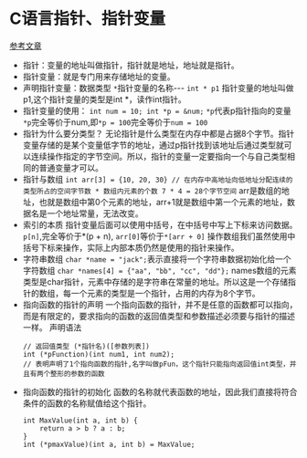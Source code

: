# C语言指针、指针变量
[参考文章](https://www.jianshu.com/p/63f3bfb58687)
* 指针：变量的地址叫做指针，指针就是地址，地址就是指针。
* 指针变量：就是专门用来存储地址的变量。
* 声明指针变量：数据类型 ``` * ```指针变量的名称--- ```int * p1``` 指针变量的地址叫做p1,这个指针变量的类型是int *，读作int指针。
* 指针变量的使用：
        ```
        int num = 10;
        int *p = &num;
        ```
        ``` *p ```代表p指针指向的变量``` *p ```完全等价于num,即```*p = 100```完全等价于```num = 100``` 
* 指针为什么要分类型？
    无论指针是什么类型在内存中都是占据8个字节。指针变量存储的是某个变量低字节的地址，通过p指针找到该地址后通过类型就可以连续操作指定的字节空间。所以，指针的变量一定要指向一个与自己类型相同的普通变量才可以。
* 指针与数组
    ``` int arr[3] = {10, 20, 30} // 在内存中高地址向低地址分配连续的类型所占的空间字节数 * 数组内元素的个数 7 * 4 = 28个字节空间 ``` 
    arr是数组的地址，也就是数组中第0个元素的地址，arr+1就是数组中第一个元素的地址，数据名是一个地址常量，无法改变。
* 索引的本质
    指针变量后面可以使用中括号，在中括号中写上下标来访问数据。
    ```p[n]```,完全等价于*(p + n), ```arr[0]```等价于``` *[arr + 0] ```
    操作数组我们虽然使用中括号下标来操作，实际上内部本质仍然是使用的指针来操作。
* 字符串数组
    ``` char *name = "jack"; ```表示直接将一个字符串数据初始化给一个字符数组
    ``` char *names[4] = {"aa", "bb", "cc", "dd"}; ``` names数组的元素类型是char指针，元素中存储的是字符串在常量的地址。所以这是一个存储指针的数组，每一个元素的类型是一个指针，占用的内存为8个字节。
* 指向函数的指针的声明
    一个指向函数的指针，并不是任意的函数都可以指向，而是有限定的，要求指向的函数的返回值类型和参数描述必须要与指针的描述一样。
    声明语法
    ```
    // 返回值类型 (*指针名)([参数列表])
    int (*pFunction)(int num1, int num2);
    // 表明声明了1个指向函数的指针,名字叫做pFun，这个指针只能指向返回值int类型，并且有两个整形的参数的函数
    ```
* 指向函数的指针的初始化
    函数的名称就代表函数的地址，因此我们直接将符合条件的函数的名称赋值给这个指针。
    ```
    int MaxValue(int a, int b) {
        return a > b ? a : b;
    }
    int (*pmaxValue)(int a, int b) = MaxValue;
    ```